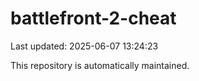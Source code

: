 # battlefront-2-cheat

Last updated: 2025-06-07 13:24:23

This repository is automatically maintained.
